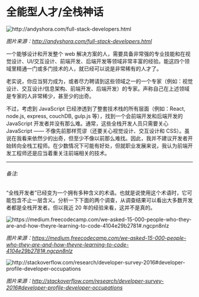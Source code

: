 # 全能型人才/全栈神话

![](../images/full-stack.jpg "http://andyshora.com/full-stack-developers.html")

<cite>图片来源：<a href="http://andyshora.com/full-stack-developers.html">http://andyshora.com/full-stack-developers.html</a></cite>

一个能够设计和开发整个 web 解决方案的人，需要具备非常强的专业技能和在视觉设计、UI/交互设计、前端开发、后端开发等领域非常丰富的经验。能这四个领域里精通一门或多门技术的人，就已经可以说是非常稀有的人才了。

老实说，你应当努力成为，或者尽力聘请到这些领域之一的一个专家（例如：视觉设计、交互设计/信息架构、前端开发、后端开发）的专家。声称自己在上述领域是专家的人非常稀少，甚至少的出奇。

不过，考虑到 JavaScript 已经渗透到了整套技术栈的所有层面（例如：React, node.js, express, couchDB, gulp.js 等），找到一个会前端开发和后端开发的 JavaScript 开发者并没有那么难。通常，这些全栈开发人员只需要关心 JavaScript —— 不像先前那样荒谬（还要关心视觉设计、交互设计和 CSS）。虽说在我看来依然少的出奇，但至少不像以前那么难找。因此，我并不建议开发者开始转向全栈工程师。在少数情况下可能有好处，但就职业发展来说，我认为前端开发工程师还是应当着重关注前端相关的技术。

***

###### 备注:

“全栈开发者”已经变为一个拥有多种含义的术语。也就是说使用这个术语时，它可能包含不止一层含义。分析一下下面的两个调查，从调查结果可以看出大多数开发者都是全栈开发者。但以我近 20 年的经验来看，这并不是真的。

![](../images/fullstack1.png "https://medium.freecodecamp.com/we-asked-15-000-people-who-they-are-and-how-theyre-learning-to-code-4104e29b2781#.ngcpn8nlz")

<cite>图片来源：<a href="https://medium.freecodecamp.com/we-asked-15-000-people-who-they-are-and-how-theyre-learning-to-code-4104e29b2781#.ngcpn8nlz">https://medium.freecodecamp.com/we-asked-15-000-people-who-they-are-and-how-theyre-learning-to-code-4104e29b2781#.ngcpn8nlz</a></cite>

![](../images/fullstack2.png "http://stackoverflow.com/research/developer-survey-2016#developer-profile-developer-occupations")

<cite>图片来源：<a href="http://stackoverflow.com/research/developer-survey-2016#developer-profile-developer-occupations">http://stackoverflow.com/research/developer-survey-2016#developer-profile-developer-occupations</a></cite>













 






